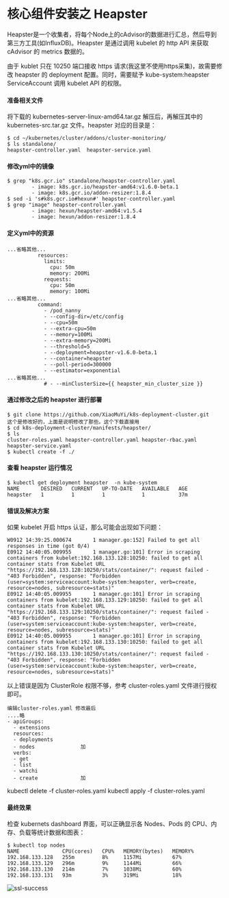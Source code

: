 # 核心组件安装之 Heapster
Heapster是一个收集者，将每个Node上的cAdvisor的数据进行汇总，然后导到第三方工具(如InfluxDB)。Heapster 是通过调用 kubelet 的 http API 来获取 cAdvisor 的 metrics 数据的。

由于 kublet 只在 10250 端口接收 https 请求(我这里不使用https采集)，故需要修改 heapster 的 deployment 配置。同时，需要赋予 kube-system:heapster ServiceAccount 调用 kubelet API 的权限。

#### 准备相关文件
将下载的 kubernetes-server-linux-amd64.tar.gz 解压后，再解压其中的 kubernetes-src.tar.gz 文件。heapster 对应的目录是：
```
$ cd ~/kubernetes/cluster/addons/cluster-monitoring/
$ ls standalone/
heapster-controller.yaml  heapster-service.yaml
```
#### 修改yml中的镜像
```
$ grep "k8s.gcr.io" standalone/heapster-controller.yaml 
        - image: k8s.gcr.io/heapster-amd64:v1.6.0-beta.1
        - image: k8s.gcr.io/addon-resizer:1.8.4
$ sed -i 's#k8s.gcr.io#hexun#' heapster-controller.yaml
$ grep "image" heapster-controller.yaml
        - image: hexun/heapster-amd64:v1.5.4
        - image: hexun/addon-resizer:1.8.4
```
#### 定义yml中的资源
```
...省略其他...
          resources:
            limits:
              cpu: 50m
              memory: 200Mi
            requests:
              cpu: 50m
              memory: 100Mi
...省略其他...
          command:
            - /pod_nanny
            - --config-dir=/etc/config
            - --cpu=50m
            - --extra-cpu=50m
            - --memory=100Mi
            - --extra-memory=200Mi
            - --threshold=5
            - --deployment=heapster-v1.6.0-beta.1
            - --container=heapster
            - --poll-period=300000
            - --estimator=exponential
...省略其他...
            # - --minClusterSize={{ heapster_min_cluster_size }}
```
#### 通过修改之后的 heapster 进行部署
```
$ git clone https://github.com/XiaoMuYi/k8s-deployment-cluster.git            这个是修改好的，上面是说明修改了那些。这个下载直接用
$ cd k8s-deployment-cluster/manifests/heapster/
$ ls
cluster-roles.yaml heapster-controller.yaml heapster-rbac.yaml heapster-service.yaml
$ kubectl create -f ./
```

#### 查看 heapster 运行情况
```
$ kubectl get deployment heapster  -n kube-system
NAME       DESIRED   CURRENT   UP-TO-DATE   AVAILABLE   AGE
heapster   1         1         1            1           37m
```
#### 错误及解决方案
如果 kubelet 开启 https 认证，那么可能会出现如下问题：
```
W0912 14:39:25.000674       1 manager.go:152] Failed to get all responses in time (got 0/4)
E0912 14:40:05.009955       1 manager.go:101] Error in scraping containers from kubelet:192.168.133.128:10250: failed to get all container stats from Kubelet URL "https://192.168.133.128:10250/stats/container/": request failed - "403 Forbidden", response: "Forbidden (user=system:serviceaccount:kube-system:heapster, verb=create, resource=nodes, subresource=stats)"
E0912 14:40:05.009955       1 manager.go:101] Error in scraping containers from kubelet:192.168.133.129:10250: failed to get all container stats from Kubelet URL "https://192.168.133.129:10250/stats/container/": request failed - "403 Forbidden", response: "Forbidden (user=system:serviceaccount:kube-system:heapster, verb=create, resource=nodes, subresource=stats)"
E0912 14:40:05.009955       1 manager.go:101] Error in scraping containers from kubelet:192.168.133.130:10250: failed to get all container stats from Kubelet URL "https://192.168.133.130:10250/stats/container/": request failed - "403 Forbidden", response: "Forbidden (user=system:serviceaccount:kube-system:heapster, verb=create, resource=nodes, subresource=stats)"
```
以上错误是因为 ClusterRole 权限不够，参考 cluster-roles.yaml 文件进行授权即可。
```
编辑cluster-roles.yaml 修改最后
....略
- apiGroups:
  - extensions
  resources:
  - deployments
  - nodes               加
  verbs:
  - get
  - list
  - watchi
  - create              加
```
kubectl delete -f cluster-roles.yaml
kubectl apply -f cluster-roles.yaml

#### 最终效果
检查 kubernets dashboard 界面，可以正确显示各 Nodes、Pods 的 CPU、内存、负载等统计数据和图表：
```
$ kubectl top nodes
NAME              CPU(cores)   CPU%   MEMORY(bytes)   MEMORY%   
192.168.133.128   255m         8%     1157Mi          67%       
192.168.133.129   296m         9%     1144Mi          66%       
192.168.133.130   214m         7%     1038Mi          60%       
192.168.133.131   93m          3%     319Mi           18% 
```
![ssl-success](images/dashboard.png)
